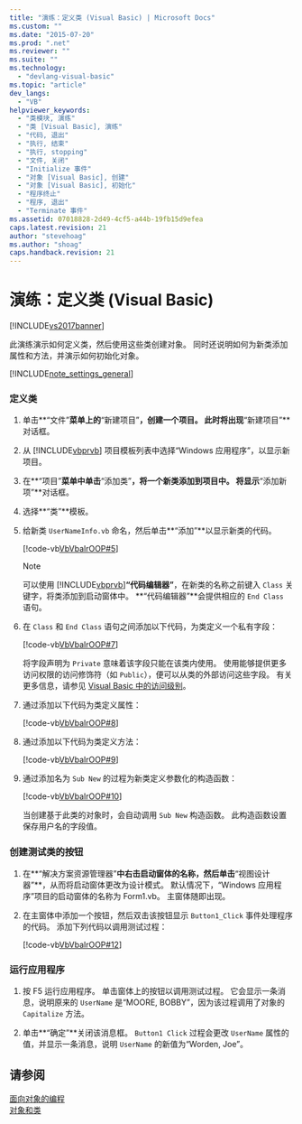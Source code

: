 ```yaml
---
title: "演练：定义类 (Visual Basic) | Microsoft Docs"
ms.custom: ""
ms.date: "2015-07-20"
ms.prod: ".net"
ms.reviewer: ""
ms.suite: ""
ms.technology: 
  - "devlang-visual-basic"
ms.topic: "article"
dev_langs: 
  - "VB"
helpviewer_keywords: 
  - "类模块, 演练"
  - "类 [Visual Basic], 演练"
  - "代码, 退出"
  - "执行, 结束"
  - "执行, stopping"
  - "文件, 关闭"
  - "Initialize 事件"
  - "对象 [Visual Basic], 创建"
  - "对象 [Visual Basic], 初始化"
  - "程序终止"
  - "程序, 退出"
  - "Terminate 事件"
ms.assetid: 07018828-2d49-4cf5-a44b-19fb15d9efea
caps.latest.revision: 21
author: "stevehoag"
ms.author: "shoag"
caps.handback.revision: 21
---
```

# 演练：定义类 (Visual Basic)
[!INCLUDE[vs2017banner](../../../../visual-basic/includes/vs2017banner.md)]

此演练演示如何定义类，然后使用这些类创建对象。  同时还说明如何为新类添加属性和方法，并演示如何初始化对象。  
  
 [!INCLUDE[note_settings_general](../../../../csharp/language-reference/compiler-messages/includes/note-settings-general-md.md)]  
  
### 定义类  
  
1.  单击**“文件”**菜单上的**“新建项目”**，创建一个项目。  此时将出现**“新建项目”**对话框。  
  
2.  从 [!INCLUDE[vbprvb](../../../../csharp/programming-guide/concepts/linq/includes/vbprvb-md.md)] 项目模板列表中选择“Windows 应用程序”，以显示新项目。  
  
3.  在**“项目”**菜单中单击**“添加类”**，将一个新类添加到项目中。  将显示**“添加新项”**对话框。  
  
4.  选择**“类”**模板。  
  
5.  给新类 `UserNameInfo.vb` 命名，然后单击**“添加”**以显示新类的代码。  
  
     [!code-vb[VbVbalrOOP#5](../../../../visual-basic/misc/codesnippet/visualbasic/VbVbalrOOP/OOP.vb#5)]  
  
    > [!NOTE]
    >  可以使用 [!INCLUDE[vbprvb](../../../../csharp/programming-guide/concepts/linq/includes/vbprvb-md.md)]**“代码编辑器”**，在新类的名称之前键入 `Class` 关键字，将类添加到启动窗体中。  **“代码编辑器”**会提供相应的 `End Class` 语句。  
  
6.  在 `Class` 和 `End Class` 语句之间添加以下代码，为类定义一个私有字段：  
  
     [!code-vb[VbVbalrOOP#7](../../../../visual-basic/misc/codesnippet/visualbasic/VbVbalrOOP/OOP.vb#7)]  
  
     将字段声明为 `Private` 意味着该字段只能在该类内使用。  使用能够提供更多访问权限的访问修饰符（如 `Public`），便可以从类的外部访问这些字段。  有关更多信息，请参见 [Visual Basic 中的访问级别](../../../../visual-basic/programming-guide/language-features/declared-elements/access-levels.md)。  
  
7.  通过添加以下代码为类定义属性：  
  
     [!code-vb[VbVbalrOOP#8](../../../../visual-basic/misc/codesnippet/visualbasic/VbVbalrOOP/OOP.vb#8)]  
  
8.  通过添加以下代码为类定义方法：  
  
     [!code-vb[VbVbalrOOP#9](../../../../visual-basic/misc/codesnippet/visualbasic/VbVbalrOOP/OOP.vb#9)]  
  
9. 通过添加名为 `Sub New` 的过程为新类定义参数化的构造函数：  
  
     [!code-vb[VbVbalrOOP#10](../../../../visual-basic/misc/codesnippet/visualbasic/VbVbalrOOP/OOP.vb#10)]  
  
     当创建基于此类的对象时，会自动调用 `Sub New` 构造函数。  此构造函数设置保存用户名的字段值。  
  
### 创建测试类的按钮  
  
1.  在**“解决方案资源管理器”**中右击启动窗体的名称，然后单击**“视图设计器”**，从而将启动窗体更改为设计模式。  默认情况下，“Windows 应用程序”项目的启动窗体的名称为 Form1.vb。  主窗体随即出现。  
  
2.  在主窗体中添加一个按钮，然后双击该按钮显示 `Button1_Click` 事件处理程序的代码。  添加下列代码以调用测试过程：  
  
     [!code-vb[VbVbalrOOP#12](../../../../visual-basic/misc/codesnippet/visualbasic/VbVbalrOOP/OOP.vb#12)]  
  
### 运行应用程序  
  
1.  按 F5 运行应用程序。  单击窗体上的按钮以调用测试过程。  它会显示一条消息，说明原来的 `UserName` 是“MOORE, BOBBY”，因为该过程调用了对象的 `Capitalize` 方法。  
  
2.  单击**“确定”**关闭该消息框。  `Button1 Click` 过程会更改 `UserName` 属性的值，并显示一条消息，说明 `UserName` 的新值为“Worden, Joe”。  
  
## 请参阅  
 [面向对象的编程](../Topic/Object-Oriented%20Programming%20\(C%23%20and%20Visual%20Basic\).md)   
 [对象和类](../../../../visual-basic/programming-guide/language-features/objects-and-classes/index.md)